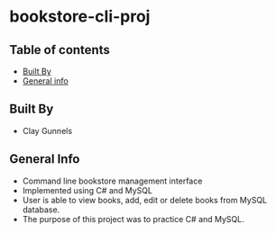 # bookstore-cli-proj

## Table of contents

- [Built By](#built-by)
- [General info](#general-info)

## Built By

- Clay Gunnels

## General Info

- Command line bookstore management interface
- Implemented using C# and MySQL
- User is able to view books, add, edit or delete books from MySQL database.
- The purpose of this project was to practice C# and MySQL.
